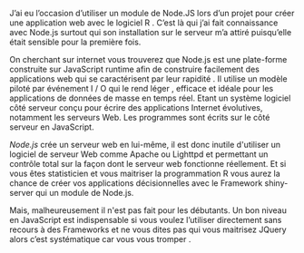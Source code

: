 
J’ai eu l’occasion d’utiliser un module de Node.JS lors d’un projet pour créer une application web avec le logiciel R . 
C’est là qui j’ai fait connaissance avec Node.js surtout qui son installation sur le serveur m’a attiré puisqu’elle était sensible pour la première fois.



On cherchant sur internet vous trouverez que Node.js est une plate-forme construite sur JavaScript runtime  afin de construire facilement des applications web qui se caractérisent par leur rapidité .  Il  utilise un modèle piloté par événement I / O qui le rend léger , efficace et idéale pour les applications de données de masse  en temps réel. Etant un système logiciel côté serveur conçu pour écrire des applications Internet évolutives, notamment les serveurs Web. Les programmes sont écrits sur le côté serveur en JavaScript.


_Node.js_  crée un serveur web en lui-même, il est donc inutile d'utiliser un logiciel de serveur Web comme Apache ou Lighttpd et permettant un contrôle total sur la façon dont le serveur web fonctionne réellement. Et si vous êtes statisticien et vous maitriser la programmation R vous aurez la chance de créer vos applications décisionnelles avec le Framework shiny-server qui un module de Node.js.

Mais, malheureusement il  n'est pas fait pour les débutants. Un bon niveau en JavaScript est indispensable si vous voulez l’utiliser directement sans recours à des Frameworks  et ne vous dites pas qui vous maitrisez JQuery alors c’est systématique car vous vous tromper  .


